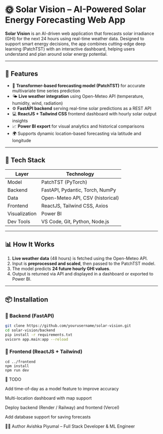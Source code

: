 # 🌞 Solar Vision – AI-Powered Solar Energy Forecasting Web App

**Solar Vision** is an AI-driven web application that forecasts solar irradiance (GHI) for the next 24 hours using real-time weather data. Designed to support smart energy decisions, the app combines cutting-edge deep learning (PatchTST) with an interactive dashboard, helping users understand and plan around solar energy potential.

---

## 🚀 Features

- 🧠 **Transformer-based forecasting model (PatchTST)** for accurate multivariate time series prediction
- 🌤️ **Live weather integration** using Open-Meteo API (temperature, humidity, wind, radiation)
- ⚙️ **FastAPI backend** serving real-time solar predictions as a REST API
- 💻 **ReactJS + Tailwind CSS** frontend dashboard with hourly solar output insights
- 📈 **Power BI export** for visual analytics and historical comparisons
- 🌍 Supports dynamic location-based forecasting via latitude and longitude

---

## 🧰 Tech Stack

| Layer         | Technology                          |
|---------------|--------------------------------------|
| Model         | PatchTST (PyTorch)                  |
| Backend       | FastAPI, Pydantic, Torch, NumPy     |
| Data          | Open-Meteo API, CSV (historical)    |
| Frontend      | ReactJS, Tailwind CSS, Axios        |
| Visualization | Power BI                            |
| Dev Tools     | VS Code, Git, Python, Node.js       |

---

## 📊 How It Works

1. **Live weather data** (48 hours) is fetched using the Open-Meteo API.
2. Input is **preprocessed and scaled**, then passed to the PatchTST model.
3. The model predicts **24 future hourly GHI values**.
4. Output is returned via API and displayed in a dashboard or exported to Power BI.

---

## 📦 Installation

### 🔹 Backend (FastAPI)

```bash
git clone https://github.com/yourusername/solar-vision.git
cd solar-vision/backend
pip install -r requirements.txt
uvicorn app.main:app --reload
```
### 🔹 Frontend (ReactJS + Tailwind)

```
cd ../frontend
npm install
npm run dev
```

📌 TODO 

 Add time-of-day as a model feature to improve accuracy

 Multi-location dashboard with map support

 Deploy backend (Render / Railway) and frontend (Vercel)

 Add database support for saving forecasts

 
👨‍💻 Author
Avishka Piyumal – Full Stack Developer & ML Engineer
